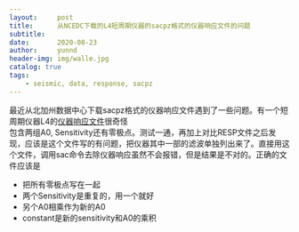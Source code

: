 ```yaml
---
layout:     post
title:      从NCEDC下载的L4短周期仪器的sacpz格式的仪器响应文件的问题
subtitle:   
date:       2020-08-23
author:     yunnd
header-img: img/walle.jpg
catalog: true
tags:
    - seismic, data, response, sacpz
---
```

最近从北加州数据中心下载sacpz格式的仪器响应文件遇到了一些问题。有一个短周期仪器L4的[仪器响应文件](https://github.com/yunndlalala/yunndlalala.github.io/raw/master/file/NC.PHP.--.EHZ.sacpz.txt)很奇怪[](https://github.com/yunndlalala/yunndlalala.github.io/blob/master/img/2020-08-23-NCEDC_sacPZ/PHP.png)  
包含两组A0, Sensitivity还有零极点。测试一通，再加上对比RESP文件之后发现，应该是这个文件写的有问题，把仪器其中一部的滤波单独列出来了。直接用这个文件，调用sac命令去除仪器响应虽然不会报错，但是结果是不对的。正确的文件应该是
* 把所有零极点写在一起
* 两个Sensitivity是重复的，用一个就好
* 另个A0相乘作为新的A0
* constant是新的sensitivity和A0的乘积
[](https://github.com/yunndlalala/yunndlalala.github.io/blob/master/img/2020-08-23-NCEDC_sacPZ/PHP_right.png)




